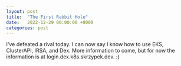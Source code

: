 ```yaml
---
layout: post
title:  "The First Rabbit Hole"
date:   2022-12-29 00:00:00 +0000
categories: post
---
```


I've defeated a rival today. I can now say I know how to use EKS, ClusterAPI, IRSA, and Dex. More information to come, but for now the information is at login.dex.k8s.skrzypek.dev. :) 
